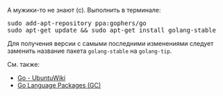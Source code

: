 А мужики-то не знают (с). Выполнить в терминале:
<pre>
sudo add-apt-repository ppa:gophers/go
sudo apt-get update && sudo apt-get install golang-stable
</pre>

Для получения версии с самыми последними изменениями следует заменить название пакета `golang-stable` на `golang-tip`.

См. также:

* [Go - UbuntuWiki](https://wiki.ubuntu.com/Go)
* [Go Language Packages (GC)](https://launchpad.net/~gophers/+archive/go)